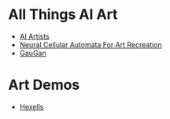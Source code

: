 # All Things AI Art
- [AI Artists](https://aiartists.org/ai-generated-art-tools)
- [Neural Cellular Automata For Art Recreation](https://towardsdatascience.com/neural-cellular-automata-for-art-recreation-6d9fb61afb37)
- [GauGan](http://nvidia-research-mingyuliu.com/gaugan/)

# Art Demos
- [Hexells](https://znah.net/hexells/#155)
